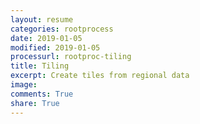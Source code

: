 ```yaml
---
layout: resume
categories: rootprocess
date: 2019-01-05
modified: 2019-01-05
processurl: rootproc-tiling
title: Tiling
excerpt: Create tiles from regional data
image: 
comments: True
share: True
---
```


